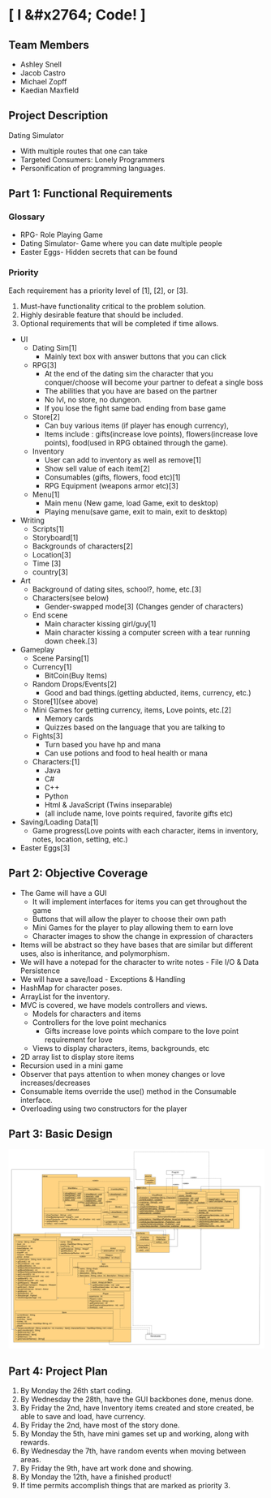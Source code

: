 # [ I &amp;#x2764; Code! ]

## Team Members

* Ashley Snell
* Jacob Castro
* Michael Zopff
* Kaedian Maxfield

## Project Description

Dating Simulator
* With multiple routes that one can take
* Targeted Consumers: Lonely Programmers
* Personification of programming languages.

## Part 1: Functional Requirements

### Glossary
* RPG- Role Playing Game
* Dating Simulator- Game where you can date multiple people
* Easter Eggs- Hidden secrets that can be found

### Priority
Each requirement has a priority level of [1], [2], or [3].
1. Must-have functionality critical to the problem solution.
2. Highly desirable feature that should be included.
3. Optional requirements that will be completed if time allows.

* UI
  * Dating Sim[1]
    * Mainly text box with answer buttons that you can click
  * RPG[3]
    * At the end of the dating sim the character that you conquer/choose will become your partner to defeat a single boss
    * The abilities that you have are based on the partner
    * No lvl, no store, no dungeon.
    * If you lose the fight same bad ending from base game
  * Store[2]
    * Can buy various items (if player has enough currency),
    * Items include : gifts(increase love points), flowers(increase love points), food(used in RPG obtained through the game).
  * Inventory
    * User can add  to inventory as well as remove[1]
    * Show sell value of each item[2]
    * Consumables (gifts, flowers, food etc)[1]
    * RPG Equipment (weapons armor etc)[3]
  * Menu[1]
    * Main menu (New game, load Game, exit to desktop)
    * Playing menu(save game, exit to main, exit to desktop)
* Writing
  * Scripts[1]
  * Storyboard[1]
  *  Backgrounds of characters[2]
  * Location[3]
  * Time [3]
  * country[3]
* Art
  * Background of dating sites, school?, home, etc.[3]
  * Characters(see below)
    * Gender-swapped mode[3] (Changes gender of characters)
  * End scene 
    * Main character kissing girl/guy[1]
    * Main character kissing a computer screen with a tear running down cheek.[3] 
* Gameplay
  * Scene Parsing[1]
  * Currency[1]
    * BitCoin(Buy Items)
  * Random Drops/Events[2]
    * Good and bad things.(getting abducted, items, currency, etc.)
  * Store[1](see above)
  * Mini Games for getting currency, items, Love points, etc.[2]
    * Memory cards
    * Quizzes based on the language that you are talking to
  * Fights[3]
    * Turn based you have hp and mana
    * Can use potions and food to heal health or mana
  * Characters:[1]
    * Java 
    * C#
    * C++
    * Python
    * Html & JavaScript (Twins inseparable)
    * (all include name, love points required, favorite gifts etc)
* Saving/Loading Data[1]
  * Game progress(Love points with each character, items in inventory, notes, location, setting, etc.)
* Easter Eggs[3]

## Part 2: Objective Coverage
* The Game will have a GUI 
  * It will implement interfaces for items you can get throughout the game
  * Buttons that will allow the player to choose their own path
  * Mini Games for the player to play allowing them to earn love
  * Character images to show the change in expression of characters
* Items will be abstract so they have bases that are similar but different uses, also is inheritance, and polymorphism.
* We will have a notepad for the character to write notes - File I/O & Data Persistence
* We will have a save/load - Exceptions & Handling 
* HashMap for character poses.
* ArrayList for the inventory.
* MVC is covered, we have models controllers and views.
  * Models for characters and items
  * Controllers for the love point mechanics
    * Gifts increase love points which compare to the love point requirement for love
  * Views to display characters, items, backgrounds, etc
* 2D array list to display store items
* Recursion used in a mini game
* Observer that pays attention to when money changes or love increases/decreases
* Consumable items override the use() method in the Consumable interface.
* Overloading using two constructors for the player


## Part 3: Basic Design
![UML Diagram](datingSimDiagram.png)

## Part 4: Project Plan
1. By Monday the 26th start coding.
2. By Wednesday the 28th, have the GUI backbones done, menus done.
3. By Friday the 2nd, have Inventory items created and store created, be able to save and load, have currency.
4. By Friday the 2nd, have most of the story done.
5. By Monday the 5th, have mini games set up and working, along with rewards.
6. By Wednesday the 7th, have random events when moving between areas.
7. By Friday the 9th, have art work done and showing.
8. By Monday the 12th, have a finished product!
9. If time permits accomplish things that are marked as priority 3.
